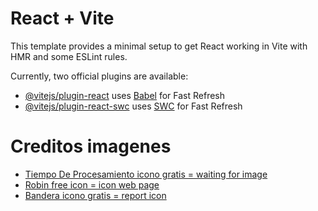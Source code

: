 # React + Vite

This template provides a minimal setup to get React working in Vite with HMR and some ESLint rules.

Currently, two official plugins are available:

- [@vitejs/plugin-react](https://github.com/vitejs/vite-plugin-react/blob/main/packages/plugin-react/README.md) uses [Babel](https://babeljs.io/) for Fast Refresh
- [@vitejs/plugin-react-swc](https://github.com/vitejs/vite-plugin-react-swc) uses [SWC](https://swc.rs/) for Fast Refresh

# Creditos imagenes

- [Tiempo De Procesamiento icono gratis = waiting for image](https://www.flaticon.es/icono-gratis/tiempo-de-procesamiento_7154465?term=espera&page=1&position=9&origin=search&related_id=7154465)
- [Robin free icon = icon web page](https://www.flaticon.com/free-icon/robin_1230870?term=bird&page=1&position=7&origin=search&related_id=1230870)
- [Bandera icono gratis = report icon](https://www.flaticon.es/icono-gratis/bandera_11367781?term=bandera+roja&page=1&position=2&origin=search&related_id=11367781)
